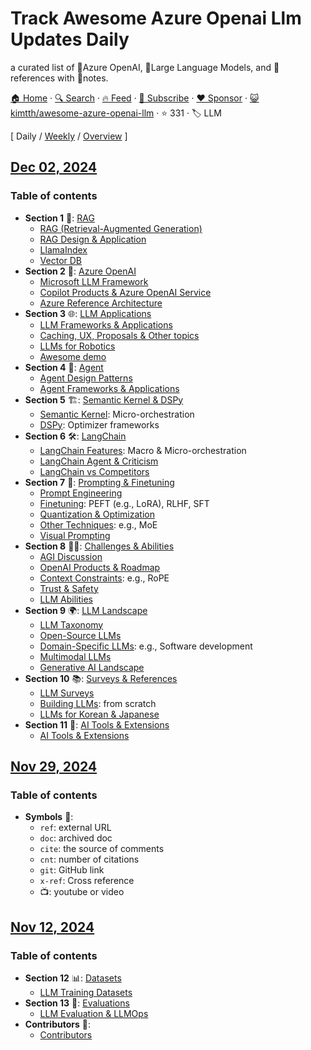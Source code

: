 # Track Awesome Azure Openai Llm Updates Daily

a curated list of 🔎Azure OpenAI, 🦙Large Language Models, and 🌌 references with 🎋notes.

[🏠 Home](/README.md) · [🔍 Search](https://www.trackawesomelist.com/search/) · [🔥 Feed](https://www.trackawesomelist.com/kimtth/awesome-azure-openai-llm/rss.xml) · [📮 Subscribe](https://trackawesomelist.us17.list-manage.com/subscribe?u=d2f0117aa829c83a63ec63c2f&id=36a103854c) · [❤️  Sponsor](https://github.com/sponsors/theowenyoung) · [😺 kimtth/awesome-azure-openai-llm](https://github.com/kimtth/awesome-azure-openai-llm) · ⭐ 331 · 🏷️ LLM

[ Daily / [Weekly](/content/kimtth/awesome-azure-openai-llm/week/README.md) / [Overview](/content/kimtth/awesome-azure-openai-llm/readme/README.md) ]

## [Dec 02, 2024](/content/2024/12/02/README.md)

### Table of contents

*   **Section 1** 🎯: [RAG](https://github.com/kimtth/awesome-azure-openai-llm/blob/main/README.md/section/rag.md/#rag-retrieval-augmented-generation)
    *   [RAG (Retrieval-Augmented Generation)](https://github.com/kimtth/awesome-azure-openai-llm/blob/main/README.md/section/rag.md/#what-is-the-rag-retrieval-augmented-generation)
    *   [RAG Design & Application](https://github.com/kimtth/awesome-azure-openai-llm/blob/main/README.md/section/rag.md/#advanced-rag)
    *   [LlamaIndex](https://github.com/kimtth/awesome-azure-openai-llm/blob/main/README.md/section/rag.md/#llamaindex)
    *   [Vector DB](https://github.com/kimtth/awesome-azure-openai-llm/blob/main/README.md/section/rag.md/#vector-database-comparison)
*   **Section 2** 🌌: [Azure OpenAI](https://github.com/kimtth/awesome-azure-openai-llm/blob/main/README.md/section/aoai.md/#azure-openai-and-reference-architecture)
    *   [Microsoft LLM Framework](https://github.com/kimtth/awesome-azure-openai-llm/blob/main/README.md/section/aoai.md/#microsoft-azure-openai-relevant-llm-framework)
    *   [Copilot Products & Azure OpenAI Service](https://github.com/kimtth/awesome-azure-openai-llm/blob/main/README.md/section/aoai.md/#copilot-products)
    *   [Azure Reference Architecture](https://github.com/kimtth/awesome-azure-openai-llm/blob/main/README.md/section/aoai.md/#azure-reference-architectures)
*   **Section 3** 🌐: [LLM Applications](https://github.com/kimtth/awesome-azure-openai-llm/blob/main/README.md/section/app.md/#applications-and-frameworks)
    *   [LLM Frameworks & Applications](https://github.com/kimtth/awesome-azure-openai-llm/blob/main/README.md/section/app.md/#applications-frameworks-and-user-interface-uiux)
    *   [Caching, UX, Proposals & Other topics](https://github.com/kimtth/awesome-azure-openai-llm/blob/main/README.md/section/app.md/#caching)
    *   [LLMs for Robotics](https://github.com/kimtth/awesome-azure-openai-llm/blob/main/README.md/section/app.md/#llm-for-robotics-bridging-ai-and-robotics)
    *   [Awesome demo](https://github.com/kimtth/awesome-azure-openai-llm/blob/main/README.md/section/app.md/#awesome-demo)
*   **Section 4** 🤖: [Agent](https://github.com/kimtth/awesome-azure-openai-llm/blob/main/README.md/section/agent.md/#agent)
    *   [Agent Design Patterns](https://github.com/kimtth/awesome-azure-openai-llm/blob/main/README.md/section/agent.md/#agent-design-patterns)
    *   [Agent Frameworks & Applications](https://github.com/kimtth/awesome-azure-openai-llm/blob/main/README.md/section/agent.md/#agent-framework)
*   **Section 5** 🏗️: [Semantic Kernel & DSPy](https://github.com/kimtth/awesome-azure-openai-llm/blob/main/README.md/section/sk_dspy.md/#microsoft-semantic-kernel-and-stanford-nlp-dspy)
    *   [Semantic Kernel](https://github.com/kimtth/awesome-azure-openai-llm/blob/main/README.md/section/sk_dspy.md/#semantic-kernel): Micro-orchestration
    *   [DSPy](https://github.com/kimtth/awesome-azure-openai-llm/blob/main/README.md/section/sk_dspy.md/#dspy): Optimizer frameworks
*   **Section 6** 🛠️: [LangChain](https://github.com/kimtth/awesome-azure-openai-llm/blob/main/README.md/section/langchain.md/#langchain-features-usage-and-comparisons)
    *   [LangChain Features](https://github.com/kimtth/awesome-azure-openai-llm/blob/main/README.md/section/langchain.md/#langchain-feature-matrix--cheetsheet): Macro & Micro-orchestration
    *   [LangChain Agent & Criticism](https://github.com/kimtth/awesome-azure-openai-llm/blob/main/README.md/section/langchain.md/#langchain-chain-type-chains--summarizer)
    *   [LangChain vs Competitors](https://github.com/kimtth/awesome-azure-openai-llm/blob/main/README.md/section/langchain.md/#langchain-vs-competitors)
*   **Section 7** 🧠: [Prompting & Finetuning](https://github.com/kimtth/awesome-azure-openai-llm/blob/main/README.md/section/prompt_ft.md/#prompt-engineering-finetuning-and-visual-prompts)
    *   [Prompt Engineering](https://github.com/kimtth/awesome-azure-openai-llm/blob/main/README.md/section/prompt_ft.md/#prompt-engineering)
    *   [Finetuning](https://github.com/kimtth/awesome-azure-openai-llm/blob/main/README.md/section/prompt_ft.md/#finetuning): PEFT (e.g., LoRA), RLHF, SFT
    *   [Quantization & Optimization](https://github.com/kimtth/awesome-azure-openai-llm/blob/main/README.md/section/prompt_ft.md/#quantization-techniques)
    *   [Other Techniques](https://github.com/kimtth/awesome-azure-openai-llm/blob/main/README.md/section/prompt_ft.md/#other-techniques-and-llm-patterns): e.g., MoE
    *   [Visual Prompting](https://github.com/kimtth/awesome-azure-openai-llm/blob/main/README.md/section/prompt_ft.md/#visual-prompting--visual-grounding)
*   **Section 8** 🏄‍♂️: [Challenges & Abilities](https://github.com/kimtth/awesome-azure-openai-llm/blob/main/README.md/section/chab.md/#large-language-model-challenges-and-solutions)
    *   [AGI Discussion](https://github.com/kimtth/awesome-azure-openai-llm/blob/main/README.md/section/chab.md/#agi-discussion)
    *   [OpenAI Products & Roadmap](https://github.com/kimtth/awesome-azure-openai-llm/blob/main/README.md/section/chab.md/#openais-roadmap-and-products)
    *   [Context Constraints](https://github.com/kimtth/awesome-azure-openai-llm/blob/main/README.md/section/chab.md/#context-constraints): e.g., RoPE
    *   [Trust & Safety](https://github.com/kimtth/awesome-azure-openai-llm/blob/main/README.md/section/chab.md/#trustworthy-safe-and-secure-llm)
    *   [LLM Abilities](https://github.com/kimtth/awesome-azure-openai-llm/blob/main/README.md/section/chab.md/#large-language-model-is-abilities)
*   **Section 9** 🌍: [LLM Landscape](https://github.com/kimtth/awesome-azure-openai-llm/blob/main/README.md/section/llm.md/#large-language-model-landscape)
    *   [LLM Taxonomy](https://github.com/kimtth/awesome-azure-openai-llm/blob/main/README.md/section/llm.md/#large-language-models-in-2023)
    *   [Open-Source LLMs](https://github.com/kimtth/awesome-azure-openai-llm/blob/main/README.md/section/llm.md/#open-source-large-language-models)
    *   [Domain-Specific LLMs](https://github.com/kimtth/awesome-azure-openai-llm/blob/main/README.md/section/llm.md/#llm-for-domain-specific): e.g., Software development
    *   [Multimodal LLMs](https://github.com/kimtth/awesome-azure-openai-llm/blob/main/README.md/section/llm.md/#mllm-multimodal-large-language-model)
    *   [Generative AI Landscape](https://github.com/kimtth/awesome-azure-openai-llm/blob/main/README.md/section/llm.md/#generative-ai-landscape)
*   **Section 10** 📚: [Surveys & References](https://github.com/kimtth/awesome-azure-openai-llm/blob/main/README.md/section/survey_ref.md/#survey-and-reference)
    *   [LLM Surveys](https://github.com/kimtth/awesome-azure-openai-llm/blob/main/README.md/section/survey_ref.md/#survey-on-large-language-models)
    *   [Building LLMs](https://github.com/kimtth/awesome-azure-openai-llm/blob/main/README.md/section/survey_ref.md/#build-an-llms-from-scratch-picogpt-and-lit-gpt): from scratch
    *   [LLMs for Korean & Japanese](https://github.com/kimtth/awesome-azure-openai-llm/blob/main/README.md/section/survey_ref.md/#llm-materials-for-east-asian-languages)
*   **Section 11** 🧰: [AI Tools & Extensions](https://github.com/kimtth/awesome-azure-openai-llm/blob/main/README.md/section/ai_tool.md/#general-ai-tools-and-extensions)
    *   [AI Tools & Extensions](https://github.com/kimtth/awesome-azure-openai-llm/blob/main/README.md/section/ai_tool.md/#section-10-general-ai-tools-and-extensions)

## [Nov 29, 2024](/content/2024/11/29/README.md)

### Table of contents

*   **Symbols** 🔑:
    *   `ref`: external URL
    *   `doc`: archived doc
    *   `cite`: the source of comments
    *   `cnt`: number of citations
    *   `git`: GitHub link
    *   `x-ref`: Cross reference
    *   📺: youtube or video

## [Nov 12, 2024](/content/2024/11/12/README.md)

### Table of contents

*   **Section 12** 📊: [Datasets](https://github.com/kimtth/awesome-azure-openai-llm/blob/main/README.md/section/dataset.md/#section-11-datasets-for-llm-training)
    *   [LLM Training Datasets](https://github.com/kimtth/awesome-azure-openai-llm/blob/main/README.md/section/dataset.md/#datasets-for-llm-training)
*   **Section 13** 📝: [Evaluations](https://github.com/kimtth/awesome-azure-openai-llm/blob/main/README.md/section/eval.md/#section-12-evaluating-large-language-models--llmops)
    *   [LLM Evaluation & LLMOps](https://github.com/kimtth/awesome-azure-openai-llm/blob/main/README.md/section/eval.md/#evaluating-large-language-models--llmops)
*   **Contributors** 👀:
    *   [Contributors](#contributors)